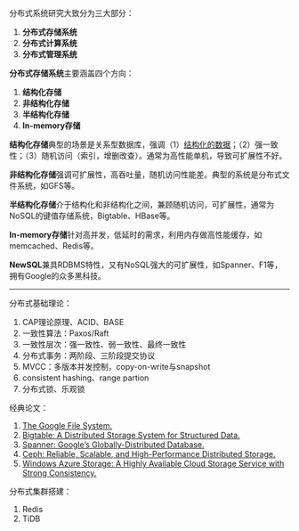 分布式系统研究大致分为三大部分：

1. **分布式存储系统**
2. **分布式计算系统**
3. **分布式管理系统**

**分布式存储系统**主要涵盖四个方向：

1. **结构化存储**
2. **非结构化存储**
3. **半结构化存储**
4. **In-memory存储**

**结构化存储**典型的场景是关系型数据库，强调（1）[结构化的数据](https://www.webopedia.com/TERM/S/structured_data.html)；（2）强一致性；（3）随机访问（索引，增删改查）。通常为高性能单机，导致可扩展性不好。

**非结构化存储**强调可扩展性，高吞吐量，随机访问性能差。典型的系统是分布式文件系统，如GFS等。

**半结构化存储**介于结构化和非结构化之间，兼顾随机访问，可扩展性，通常为NoSQL的键值存储系统，Bigtable、HBase等。

**In-memory存储**针对高并发，低延时的需求，利用内存做高性能缓存，如memcached、Redis等。

**NewSQL**兼具RDBMS特性，又有NoSQL强大的可扩展性，如Spanner、F1等，拥有Google的众多黑科技。

---

分布式基础理论：

1. CAP理论原理、ACID、BASE
2. 一致性算法：Paxos/Raft
3. 一致性层次：强一致性、弱一致性、最终一致性
4. 分布式事务：两阶段、三阶段提交协议
5. MVCC：多版本并发控制，copy-on-write与snapshot
6. consistent hashing、range partion
7. 分布式锁、乐观锁

经典论文：

1. [The Google File System.](https://github.com/uniqueyehu/notes/blob/master/distributed-system/The%20Google%20File%20System.pdf)
2. [Bigtable: A Distributed Storage System for Structured Data.](https://github.com/uniqueyehu/notes/blob/master/distributed-system/Bigtable%EF%BC%9AA%20Distributed%20Storage%20System%20for%20Structured%20Data.pdf)
3. [Spanner: Google’s Globally-Distributed Database.](https://github.com/uniqueyehu/notes/blob/master/distributed-system/Spanner%EF%BC%9AGoogle%E2%80%99s%20Globally-Distributed%20Database.pdf)
4. [Ceph: Reliable, Scalable, and High-Performance Distributed Storage.](https://github.com/uniqueyehu/notes/blob/master/distributed-system/Ceph%EF%BC%9AReliable%20Scalable%20and%20High-Performance%20Distributed%20Storage.pdf)
5. [Windows Azure Storage: A Highly Available Cloud Storage Service with Strong Consistency.](https://github.com/uniqueyehu/notes/blob/master/distributed-system/Windows%20Azure%20Storage.pdf)

分布式集群搭建：

1. Redis
2. TiDB
